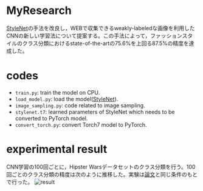 # MyResearch
[StyleNet](http://hi.cs.waseda.ac.jp/~esimo/publications/SimoSerraCVPR2016.pdf)の手法を改良し，WEBで収集できるweakly-labeledな画像を利用したCNNの新しい学習法について提案する。この手法によって，ファッションスタイルのクラス分類におけるstate-of-the-artの75.6%を上回る87.5%の精度を達成した。

# codes
- `train.py`: train the model on CPU.
- `load_model.py`: load the model([StyleNet](http://hi.cs.waseda.ac.jp/~esimo/publications/SimoSerraCVPR2016.pdf)).
- `image_sampling.py`: code related to image sampling.
- `stylenet.t7`: learned parameters of StyleNet which needs to be converted to PyTorch model.
- `convert_torch.py`: convert Torch7 model to PyTorch.

# experimental result
CNN学習の100回ごとに，Hipster Warsデータセットのクラス分類を行う。100回ごとのクラス分類の精度は次のように推移した。実験は[論文](http://hi.cs.waseda.ac.jp/~esimo/publications/SimoSerraCVPR2016.pdf)と同じ条件のもとで行った。
![result](https://lh4.googleusercontent.com/opLfLd26jE5OW21Qyb8RWn7KH8bdsr1CdP_PDv7TB-E-SiXIp0-_Jvr8x7Ei8O-VOkubyleLr-ZKns_9PAaB=w1334-h953-rw)
